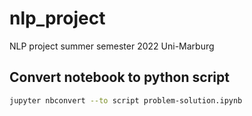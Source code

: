 # nlp_project
NLP project summer semester 2022 Uni-Marburg

## Convert notebook to python script

```bash
jupyter nbconvert --to script problem-solution.ipynb
```